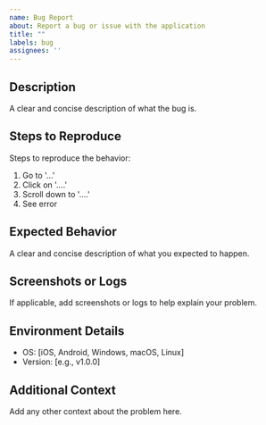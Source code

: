 ```yaml
---
name: Bug Report
about: Report a bug or issue with the application
title: ""
labels: bug
assignees: ''
---
```


## Description

A clear and concise description of what the bug is.

## Steps to Reproduce

Steps to reproduce the behavior:
1. Go to '...'
2. Click on '....'
3. Scroll down to '....'
4. See error

## Expected Behavior

A clear and concise description of what you expected to happen.

## Screenshots or Logs

If applicable, add screenshots or logs to help explain your problem.

## Environment Details

- OS: [iOS, Android, Windows, macOS, Linux]
- Version: [e.g., v1.0.0]

## Additional Context

Add any other context about the problem here.